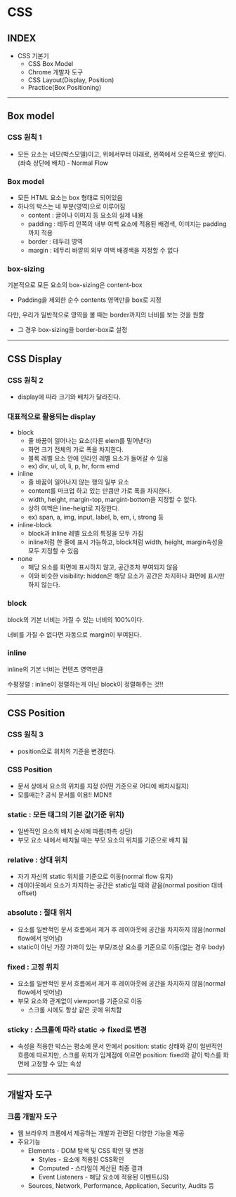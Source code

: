 # CSS

## INDEX

- CSS 기본기
  - CSS Box Model
  - Chrome 개발자 도구
  - CSS Layout(Display, Position)
  - Practice(Box Positioning)

-----------------------

## Box model

### CSS 원칙 1

 - 모든 요소는 네모(박스모델)이고, 위에서부터 아래로, 왼쪽에서 오른쪽으로 쌓인다.(좌측 상단에 배치) - Normal Flow

### Box model

 - 모든 HTML 요소는 box 형태로 되어있음
 - 하나의 박스는 네 부분(영역)으로 이루어짐
   - content : 글이나 이미지 등 요소의 실제 내용
   - padding : 테두리 안쪽의 내부 여백 요소에 적용된 배경색, 이미지는 padding까지 적용
   - border : 테두리 영역
   - margin : 테두리 바깥의 외부 여백 배경색을 지정할 수 없다

### box-sizing

기본적으로 모든 요소의 box-sizing은 content-box
 - Padding을 제외한 순수 contents 영역만을 box로 지정

다만, 우리가 일반적으로 영역을 볼 때는 border까지의 너비를 보는 것을 원함
 - 그 경우 box-sizing을 border-box로 설정

--------------------
## CSS Display

### CSS 원칙 2

 - display에 따라 크기와 배치가 달라진다.

### 대표적으로 활용되는 display

- block
  - 줄 바꿈이 일어나는 요소(다른 elem를 밀어낸다)
  - 화면 크기 전체의 가로 폭을 차지한다.
  - 블록 레벨 요소 안에 인라인 레벨 요소가 들어갈 수 있음
  - ex) div, ul, ol, li, p, hr, form emd
- inline
  - 줄 바꿈이 일어나지 않는 행의 일부 요소
  - content를 마크업 하고 있는 만큼만 가로 폭을 차지한다.
  - width, height, margin-top, margint-bottom을 지정할 수 없다.
  - 상하 여백은 line-heigt로 지정한다.
  - ex) span, a, img, input, label, b, em, i, strong 등
- inline-block
  - block과 inline 레벨 요소의 특징을 모두 가짐
  - inline처럼 한 줄에 표시 가능하고, block처럼 width, height, margin속성을 모두 지정할 수 있음
- none
  - 해당 요소를 화면에 표시하지 않고, 공간조차 부여되지 않음
  - 이와 비슷한 visibility: hidden은 해당 요소가 공간은 차지하나 화면에 표시만 하지 않는다.

### block

block의 기본 너비는 가질 수 있는 너비의 100%이다.

너비를 가질 수 없다면 자동으로 margin이 부여된다.

### inline

inline의 기본 너비는 컨텐츠 영역만큼

수평정렬 : inline이 정렬하는게 아닌 block이 정렬해주는 것!!

--------------------

## CSS Position

### CSS 원칙 3
 - position으로 위치의 기준을 변경한다.

### CSS Position

 - 문서 상에서 요소의 위치를 지정 (어떤 기준으로 어디에 배치시킬지)
 - 모를때는? 공식 문서를 이용!! MDN!!

### static : 모든 태그의 기본 값(기준 위치)
 - 일반적인 요소의 배치 순서에 따름(좌측 상단)
 - 부모 요소 내에서 배치될 때는 부모 요소의 위치를 기준으로 배치 됨

### relative : 상대 위치
 - 자기 자신의 static 위치를 기준으로 이동(normal flow 유지)
 - 레이아웃에서 요소가 차지하는 공간은 static일 때와 같음(normal position 대비 offset)
  
### absolute : 절대 위치
 - 요소를 일반적인 문서 흐름에서 제거 후 레이아웃에 공간을 차지하지 않음(normal flow에서 벗어남)
 - static이 아닌 가장 가까이 있는 부모/조상 요소를 기준으로 이동(없는 경우 body)

### fixed : 고정 위치
 - 요소를 일반적인 문서 흐름에서 제거 후 레이아웃에 공간을 차지하지 않음(normal flow에서 벗어남)
 - 부모 요소와 관계없이 viewport를 기준으로 이동
   - 스크롤 시에도 항상 같은 곳에 위치함

### sticky : 스크롤에 따라 static -> fixed로 변경
 - 속성을 적용한 박스는 평소에 문서 안에서 position: static 상태와 같이 일반적인 흐름에 따르지만, 스크롤 위치가 임계점에 이르면 position: fixed와 같이 박스를 화면에 고정할 수 있는 속성

-------------------
## 개발자 도구

### 크롬 개발자 도구

 - 웹 브라우저 크롬에서 제공하는 개발과 관련된 다양한 기능을 제공
 - 주요기능
   - Elements - DOM 탐색 및 CSS 확인 및 변경
     - Styles - 요소에 적용된 CSS확인
     - Computed - 스타일이 계산된 최종 결과
     - Event Listeners - 해당 요소에 적용된 이벤트(JS)
   - Sources, Network, Performance, Application, Security, Audits 등